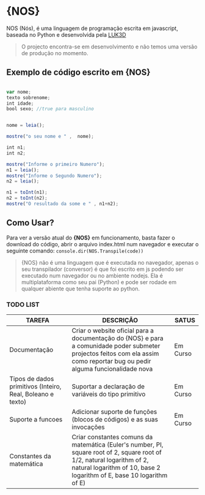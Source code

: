# {NOS}

NOS (Nós), é uma linguagem de programação escrita em javascript, baseada no Python e desenvolvida pela [LUK3D](http://www.luk3d.com)

>O projecto encontra-se em desenvolvimento e não temos uma versão de produção no momento.

## Exemplo de código escrito em {NOS}
```JavaScript

var nome;
texto sobrenome;
int idade;
bool sexo; //true para masculino


nome = leia();

mostre("o seu nome e " ,  nome);

int n1;
int n2;

mostre("Informe o primeiro Numero");
n1 = leia();
mostre("Informe o Segundo Numero");
n2 = leia();

n1 = toInt(n1);
n2 = toInt(n2);
mostre("O resultado da some e " , n1+n2);

```


## Como Usar?

Para ver a versão atual do **{NOS}** em funcionamento, basta fazer o download do código, abrir o arquivo index.html num navegador e executar o seguinte comando:
`
console.dir(NOS.Transpile(code))
`
>{NOS} não é uma linguagem que é executada no navegador, apenas o seu transpilador (conversor) é que foi escrito em js podendo ser executado num navegador ou no ambiente nodejs. Ela é multiplataforma como seu pai (Python) e pode ser rodade em qualquer abiente que tenha suporte ao python. 

### TODO LIST

|TAREFA| DESCRIÇÃO| SATUS |
|------|----------|-------|
|Documentação| Criar o website oficial para a documentação do {NOS} e para a comunidade poder submeter projectos feitos com ela assim como reportar bug ou pedir alguma funcionalidade nova  | Em Curso |
|Tipos de dados primitivos (Inteiro, Real, Boleano e texto)| Suportar a declaração de variáveis do tipo primitivo | Em Curso |
|Suporte a funcoes | Adicionar suporte de funções (blocos de códigos) e as suas invocações|Em Curso|
|Constantes da matemática| Criar constantes comuns da matemática (Euler's number, PI, square root of 2, square root of 1/2, natural logarithm of 2, natural logarithm of 10, base 2 logarithm of E, base 10 logarithm of E)|


